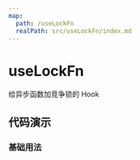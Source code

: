```yaml
---
map:
  path: /useLockFn
  realPath: src/useLockFn/index.md
---
```


# useLockFn

给异步函数加竞争锁的 Hook

## 代码演示

### 基础用法

<demo src="./demo/demo.vue"
  language="vue"
  title="基本用法"
  desc="在 submit 函数执行完成前，其余的点击动作都会被忽略。场景：对于表单提交可以限制其多次提交">
</demo>
